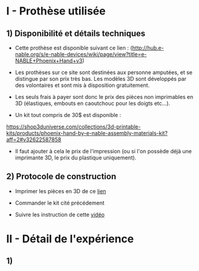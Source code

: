 I - Prothèse utilisée
=====================

## 1) Disponibilité et détails techniques

  * Cette prothèse est disponible suivant ce lien :
(http://hub.e-nable.org/s/e-nable-devices/wiki/page/view?title=e-NABLE+Phoenix+Hand+v3)

  * Les prothèses sur ce site sont destinées aux personne amputées,
  et se distingue par son prix très bas. Les modèles 3D sont développés par
  des volontaires et sont mis à disposition gratuitement.  

  * Les seuls frais à payer sont donc le prix des pièces non imprimables en 3D
  (élastiques, embouts en caoutchouc pour les doigts etc...). 

  * Un kit tout compris de 30$ est disponible :

https://shop3duniverse.com/collections/3d-printable-kits/products/phoenix-hand-by-e-nable-assembly-materials-kit?aff=2#v32622587858

  * Il faut ajouter à cela le prix de l'impression (ou si l'on possède déjà une
  imprimante 3D, le prix du plastique uniquement).

## 2) Protocole de construction

  * Imprimer les pièces en 3D de ce [lien](https://www.thingiverse.com/thing:4056253/files)

  * Commander le kit cité précédement
	   
  * Suivre les instruction de cette [vidéo](https://www.youtube.com/watch?v=CXoVSTgzyec)


# II - Détail de l'expérience


## 1)
     
